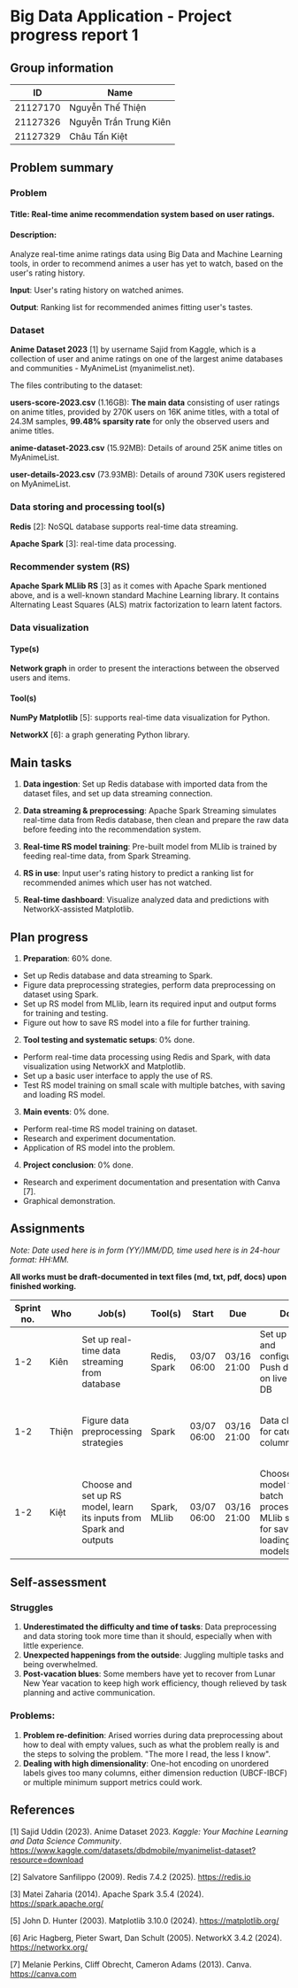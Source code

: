 # Big Data Application - Project progress report 1

## Group information
| ID | Name | 
|---|---|
| 21127170 | Nguyễn Thế Thiện|
| 21127326 | Nguyễn Trần Trung Kiên |
| 21127329 | Châu Tấn Kiệt|

## Problem summary

### Problem

#### Title: Real-time anime recommendation system based on user ratings.

#### Description:

Analyze real-time anime ratings data using Big Data and Machine Learning tools, in order to recommend animes a user has yet to watch, based on the user's rating history.

**Input**: User's rating history on watched animes.

**Output**: Ranking list for recommended animes fitting user's tastes.

### Dataset

**Anime Dataset 2023** [1] by username Sajid from Kaggle, which is a collection of user and anime ratings on one of the largest anime databases and communities - MyAnimeList (myanimelist.net).

The files contributing to the dataset:

**users-score-2023.csv** (1.16GB): **The main data** consisting of user ratings on anime titles, provided by 270K users on 16K anime titles, with a total of 24.3M samples, **99.48% sparsity rate** for only the observed users and anime titles.

**anime-dataset-2023.csv** (15.92MB): Details of around 25K anime titles on MyAnimeList.

**user-details-2023.csv** (73.93MB): Details of around 730K users registered on MyAnimeList.

### Data storing and processing tool(s)

**Redis** [2]: NoSQL database supports real-time data streaming.

**Apache Spark** [3]: real-time data processing.

### Recommender system (RS)

**Apache Spark MLlib RS** [3] as it comes with Apache Spark mentioned above, and is a well-known standard Machine Learning library. It contains Alternating Least Squares (ALS) matrix factorization to learn latent factors.

### Data visualization
#### Type(s)

**Network graph** in order to present the interactions between the observed users and items.

#### Tool(s)

**NumPy Matplotlib** [5]: supports real-time data visualization for Python.

**NetworkX** [6]: a graph generating Python library.

## Main tasks

1. **Data ingestion**: Set up Redis database with imported data from the dataset files, and set up data streaming connection.

2. **Data streaming & preprocessing**: Apache Spark Streaming simulates real-time data from Redis database, then clean and prepare the raw data before feeding into the recommendation system.

3. **Real-time RS model training**: Pre-built model from MLlib is trained by feeding real-time data, from Spark Streaming.

4. **RS in use**: Input user's rating history to predict a ranking list for recommended animes which user has not watched.

5. **Real-time dashboard**: Visualize analyzed data and predictions with NetworkX-assisted Matplotlib.

## Plan progress

1. **Preparation**: 60% done.
- Set up Redis database and data streaming to Spark.
- Figure data preprocessing strategies, perform data preprocessing on dataset using Spark.
- Set up RS model from MLlib, learn its required input and output forms for training and testing.
- Figure out how to save RS model into a file for further training.

2. **Tool testing and systematic setups**: 0% done.
- Perform real-time data processing using Redis and Spark, with data visualization using NetworkX and Matplotlib.
- Set up a basic user interface to apply the use of RS.
- Test RS model training on small scale with multiple batches, with saving and loading RS model.

3. **Main events**: 0% done.
- Perform real-time RS model training on dataset.
- Research and experiment documentation.
- Application of RS model into the problem.

4. **Project conclusion**: 0% done.
- Research and experiment documentation and presentation with Canva [7].
- Graphical demonstration.

## Assignments

*Note: Date used here is in form (YY/)MM/DD, time used here is in 24-hour format: HH:MM.*

**All works must be draft-documented in text files (md, txt, pdf, docs) upon finished working.**

|Sprint no.|Who|Job(s)|Tool(s)|Start|Due|Done|Not done|
|---|---|---|---|---|---|---|---|
|1-2|Kiên|Set up real-time data streaming from database|Redis, Spark|03/07 06:00|03/16 21:00|Set up Redis and configurations; Push dataset on live Redis DB|Streaming data to Spark|
|1-2|Thiện|Figure data preprocessing strategies|Spark|03/07 06:00|03/16 21:00|Data cleaning for categorical columns|Data cleaning for numerical columns; Data integration; Data transformation|
|1-2|Kiệt|Choose and set up RS model, learn its inputs from Spark and outputs|Spark, MLlib|03/07 06:00|03/16 21:00|Choose ALS model for batch processing; MLlib support for saving and loading models|(empty)|

## Self-assessment
### Struggles
1. **Underestimated the difficulty and time of tasks**: Data preprocessing and data storing took more time than it should, especially when with little experience.
2. **Unexpected happenings from the outside**: Juggling multiple tasks and being overwhelmed.
3. **Post-vacation blues**: Some members have yet to recover from Lunar New Year vacation to keep high work efficiency, though relieved by task planning and active communication.
### Problems:
1. **Problem re-definition**: Arised worries during data preprocessing about how to deal with empty values, such as what the problem really is and the steps to solving the problem. "The more I read, the less I know".
2. **Dealing with high dimensionality**: One-hot encoding on unordered labels gives too many columns, either dimension reduction (UBCF-IBCF) or multiple minimum support metrics could work. 

## References
[1] Sajid Uddin (2023). Anime Dataset 2023. *Kaggle: Your Machine Learning and Data Science Community*. https://www.kaggle.com/datasets/dbdmobile/myanimelist-dataset?resource=download

[2] Salvatore Sanfilippo (2009). Redis 7.4.2 (2025). https://redis.io 

[3] Matei Zaharia (2014). Apache Spark 3.5.4 (2024). https://spark.apache.org/

[5] John D. Hunter (2003). Matplotlib 3.10.0 (2024). https://matplotlib.org/

[6] Aric Hagberg, Pieter Swart, Dan Schult (2005). NetworkX 3.4.2 (2024). https://networkx.org/

[7] Melanie Perkins, Cliff Obrecht, Cameron Adams (2013). Canva. https://canva.com